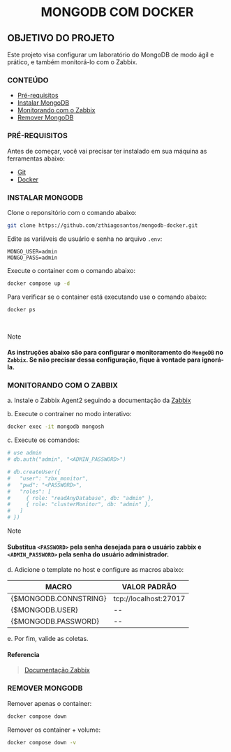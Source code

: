 <h1 align="center">MONGODB COM DOCKER</h1>

## OBJETIVO DO PROJETO
Este projeto visa configurar um laboratório do MongoDB de modo ágil e prático, e também monitorá-lo com o Zabbix.

### CONTEÚDO
<!--ts-->
   * [Pré-requisitos](#pr%C3%A9-requisitos)
   * [Instalar MongoDB](#instalar-mongodb)
   * [Monitorando com o Zabbix](#monitorando-com-o-zabbix)
   * [Remover MongoDB](#remover-mongodb)
<!--te-->

### PRÉ-REQUISITOS

Antes de começar, você vai precisar ter instalado em sua máquina as ferramentas abaixo:

- [Git](https://git-scm.com/download/linux)
- [Docker](https://docs.docker.com/engine/install/)

### INSTALAR MONGODB

Clone o reponsitório com o comando abaixo:
```bash
git clone https://github.com/zthiagosantos/mongodb-docker.git
```

Edite as variáveis de usuário e senha no arquivo `.env`:
```env
MONGO_USER=admin
MONGO_PASS=admin
```

Execute o container com o comando abaixo:
```bash
docker compose up -d
```

Para verificar se o container está executando use o comando abaixo:
```bash
docker ps
```

<br>

> [!NOTE]
> #### As instruções abaixo são para configurar o monitoramento do `MongoDB` no `Zabbix`. Se não precisar dessa configuração, fique à vontade para ignorá-la.

### MONITORANDO COM O ZABBIX

a. Instale o Zabbix Agent2 seguindo a documentação da [Zabbix](https://www.zabbix.com/br/download)

b. Execute o contrainer no modo interativo:

```bash
docker exec -it mongodb mongosh
```

c. Execute os comandos:
```bash
# use admin
# db.auth("admin", "<ADMIN_PASSWORD>")

# db.createUser({
#   "user": "zbx_monitor",
#   "pwd": "<PASSWORD>",
#   "roles": [
#     { role: "readAnyDatabase", db: "admin" },
#     { role: "clusterMonitor", db: "admin" },
#   ]
# })
```

> [!NOTE]
> #### Substitua `<PASSWORD>` pela senha desejada para o usuário zabbix e `<ADMIN_PASSWORD>` pela senha do usuário administrador.

d. Adicione o template no host e configure as macros abaixo:

| MACRO                 | VALOR PADRÃO          |
| --------------------- | --------------------- |
| {$MONGODB.CONNSTRING} | tcp://localhost:27017 |
| {$MONGODB.USER}       |          --           |
| {$MONGODB.PASSWORD}   |          --           |

e. Por fim, valide as coletas.

#### Referencia
> [Documentação Zabbix](https://www.zabbix.com/integrations/mongodb)

### REMOVER MONGODB
Remover apenas o container:
```bash
docker compose down
```

Remover os container + volume:
```bash
docker compose down -v
```

